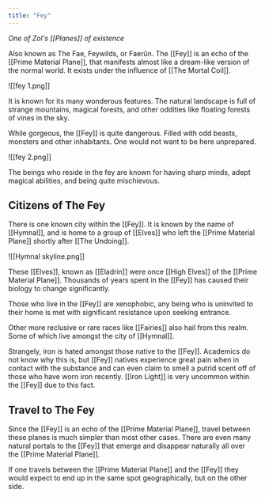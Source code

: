 ```yaml
---
title: "Fey"
---
```

*One of Zol's [[Planes]] of existence*

Also known as The Fae, Feywilds, or Faerûn. The [[Fey]] is an echo of the [[Prime Material Plane]], that manifests almost like a dream-like version of the normal world. It exists under the influence of [[The Mortal Coil]].

![[fey 1.png]]

It is known for its many wonderous features. The natural landscape is full of strange mountains, magical forests, and other oddities like floating forests of vines in the sky.

While gorgeous, the [[Fey]] is quite dangerous. Filled with odd beasts, monsters and other inhabitants. One would not want to be here unprepared.

![[fey 2.png]]

The beings who reside in the fey are known for having sharp minds, adept magical abilities, and being quite mischievous.

## Citizens of The Fey
There is one known city within the [[Fey]]. It is known by the name of [[Hymnal]], and is home to a group of [[Elves]] who left the [[Prime Material Plane]] shortly after [[The Undoing]].

![[Hymnal skyline.png]]

These [[Elves]], known as [[Eladrin]] were once [[High Elves]] of the [[Prime Material Plane]]. Thousands of years spent in the [[Fey]] has caused their biology to change significantly.

Those who live in the [[Fey]] are xenophobic, any being who is uninvited to their home is met with significant resistance upon seeking entrance.

Other more reclusive or rare races like [[Fairies]] also hail from this realm. Some of which live amongst the city of [[Hymnal]].

Strangely, iron is hated amongst those native to the [[Fey]]. Academics do not know why this is, but [[Fey]] natives experience great pain when in contact with the substance and can even claim to smell a putrid scent off of those who have worn iron recently. [[Iron Light]] is very uncommon within the [[Fey]] due to this fact.

## Travel to The Fey
Since the [[Fey]] is an echo of the [[Prime Material Plane]], travel between these planes is much simpler than most other cases. There are even many natural portals to the [[Fey]] that emerge and disappear naturally all over the [[Prime Material Plane]].

If one travels between the [[Prime Material Plane]] and the [[Fey]] they would expect to end up in the same spot geographically, but on the other side.